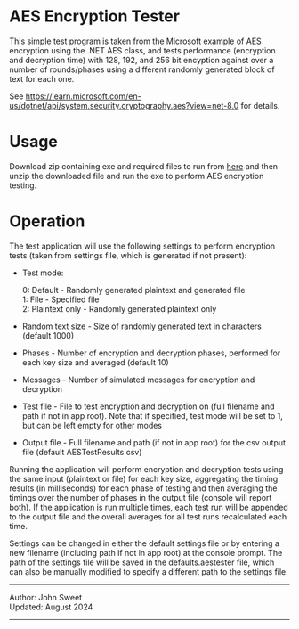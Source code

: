 # AES Encryption Tester

This simple test program is taken from the Microsoft example of AES encryption using the .NET AES class, and 
tests performance (encryption and decryption time) with 128, 192, and 256 bit encyption against over a number
of rounds/phases using a different randomly generated block of text for each one.

See https://learn.microsoft.com/en-us/dotnet/api/system.security.cryptography.aes?view=net-8.0 for details.

# Usage

Download zip containing exe and required files to run from [here](https://github.com/zerihal/AESEncryptionTester/releases/tag/R1) and then unzip the downloaded file and run the exe to perform AES encryption testing.

# Operation

The test application will use the following settings to perform encryption tests (taken from settings file, which is generated if not present):

* Test mode:
     
  0: Default - Randomly generated plaintext and generated file  
  1: File - Specified file  
  2: Plaintext only - Randomly generated plaintext only  

* Random text size - Size of randomly generated text in characters (default 1000)

* Phases - Number of encryption and decryption phases, performed for each key size and averaged (default 10)

* Messages - Number of simulated messages for encryption and decryption

* Test file - File to test encryption and decryption on (full filename and path if not in app root). Note that if specified, test mode will be set to 1, but can be left empty for other modes

* Output file - Full filename and path (if not in app root) for the csv output file (default AESTestResults.csv)

Running the application will perform encryption and decryption tests using the same input (plaintext or file) for each key size, aggregating the timing results (in milliseconds) for each phase of testing and then averaging the timings over the number of phases in the output file (console will report both). If the application is run multiple times, each test run will be appended to the output file and the overall averages for all test runs recalculated each time.

Settings can be changed in either the default settings file or by entering a new filename (including path if not in app root) at the console prompt. The path of the settings file will be saved in the defaults.aestester file, which can also be manually modified to specify a different path to the settings file.

  
************************
Author: John Sweet   
Updated: August 2024 
************************
